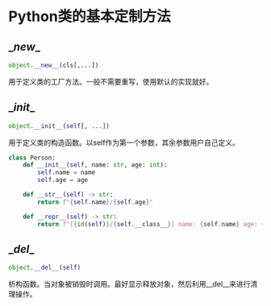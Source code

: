 # Python类的基本定制方法

## \__new__

```python
object.__new__(cls[,...])
```

用于定义类的工厂方法。一般不需要重写，使用默认的实现就好。

## \__init__

```python
object.__init__(self[, ...])
```

用于定义类的构造函数。以self作为第一个参数，其余参数用户自己定义。

```python
class Person:
    def __init__(self, name: str, age: int):
        self.name = name
        self.age = age

    def __str__(self) -> str:
        return f"{self.name}/{self.age}"

    def __repr__(self) -> str:
        return f"[{id(self)}/{self.__class__}] name: {self.name} age: {self.age}"
```

## \__del__

```python
object.__del__(self)
```

析构函数。当对象被销毁时调用。最好显示释放对象，然后利用\__del__来进行清理操作。